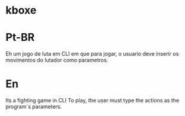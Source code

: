 kboxe
=====

Pt-BR
===
Eh um jogo de luta em CLI
em que para jogar, o usuario deve inserir os movimentos do lutador como parametros.

En
====
Its a fighting game in CLI
To play, the user must type the actions as the program`s parameters.
